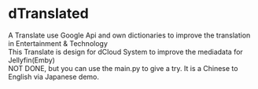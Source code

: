 # dTranslated
A Translate use Google Api and own dictionaries to improve the translation in Entertainment &amp; Technology<br>
This Translate is design for dCloud System to improve the mediadata for Jellyfin(Emby)<br>
NOT DONE, but you can use the main.py to give a try. It is a Chinese to English via Japanese demo.

